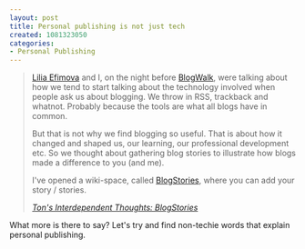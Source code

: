 ```yaml
--- 
layout: post
title: Personal publishing is not just tech
created: 1081323050
categories: 
- Personal Publishing
---
```

<blockquote><p><a href="http://blog.mathemagenic.com">Lilia Efimova</a> and I, on the night before <a href="http://blogwalk.mediapedagogy.com">BlogWalk</a>, were talking about how we tend to start talking about the technology involved when people ask us about blogging. We throw in RSS, trackback and whatnot. Probably because the tools are what all blogs have in common.</p>

<p>But that is not why we find blogging so useful. That is about how it changed and shaped us, our learning, our professional development etc. So we thought about gathering blog stories to illustrate how blogs made a difference to you (and me).</p>

<p>I've opened a wiki-space, called <a href="http://www.zylstra.org/extra/wakka.php?wakka=BlogStories">BlogStories</a>, where you can add your story / stories.</p><cite><a href="http://blog.zylstra.org/archives/001234.html">Ton's Interdependent Thoughts: BlogStories</a></cite></blockquote>

<p>What more is there to say? Let's try and find non-techie words that explain personal publishing.</p>
